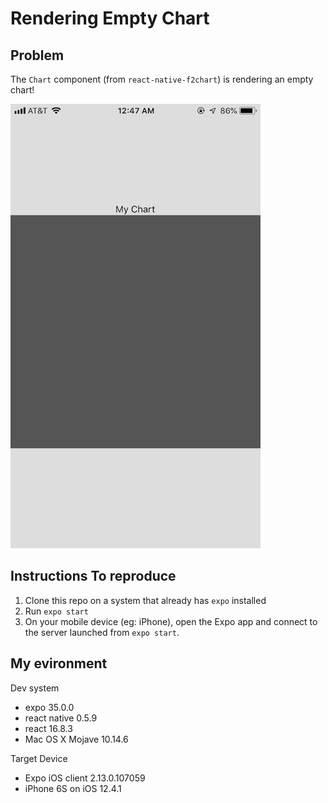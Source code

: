 # Rendering Empty Chart

## Problem

The `Chart` component (from `react-native-f2chart`) is rendering an empty chart!

![alt text](./device-screencap.png "Logo Title Text 1")


## Instructions To reproduce

1. Clone this repo on a system that already has `expo` installed
2. Run `expo start`
3. On your mobile device (eg: iPhone), open the Expo app and connect to the server launched from `expo start`.

## My evironment

Dev system

- expo 35.0.0
- react native 0.5.9
- react 16.8.3
- Mac OS X Mojave 10.14.6

Target Device

- Expo iOS client 2.13.0.107059
- iPhone 6S on iOS 12.4.1